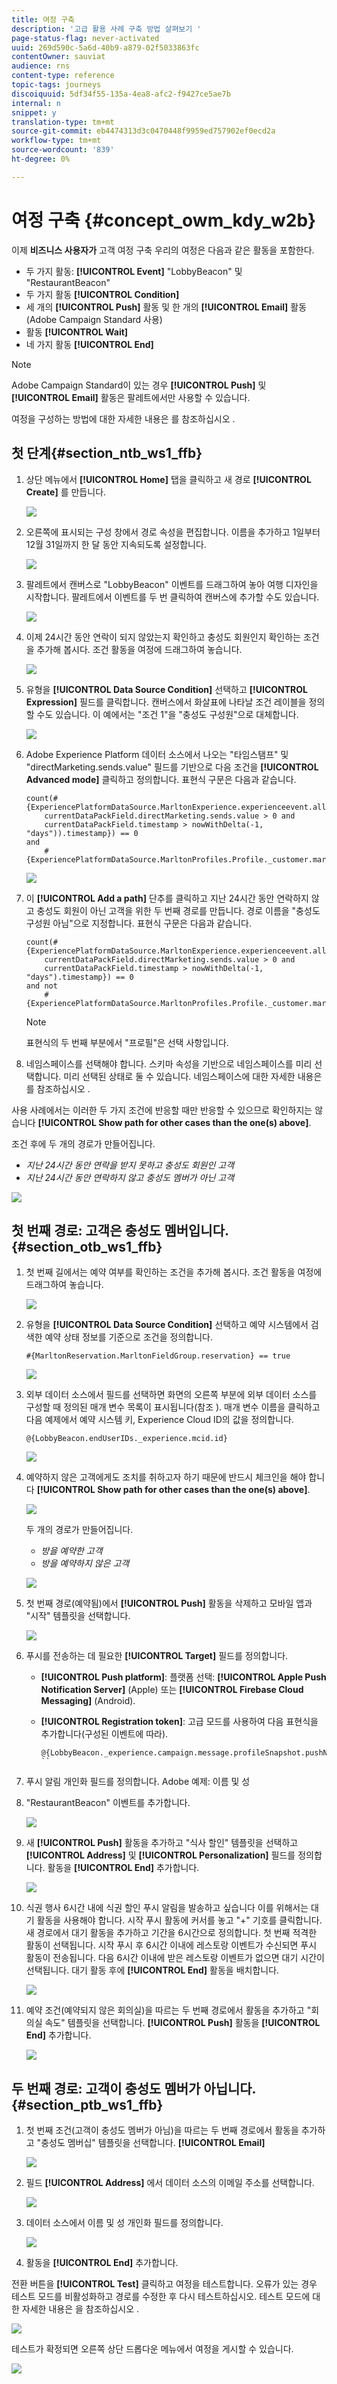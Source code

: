 ```yaml
---
title: 여정 구축
description: '고급 활용 사례 구축 방법 살펴보기 '
page-status-flag: never-activated
uuid: 269d590c-5a6d-40b9-a879-02f5033863fc
contentOwner: sauviat
audience: rns
content-type: reference
topic-tags: journeys
discoiquuid: 5df34f55-135a-4ea8-afc2-f9427ce5ae7b
internal: n
snippet: y
translation-type: tm+mt
source-git-commit: eb4474313d3c0470448f9959ed757902ef0ecd2a
workflow-type: tm+mt
source-wordcount: '839'
ht-degree: 0%

---
```



# 여정 구축 {#concept_owm_kdy_w2b}

이제 **비즈니스 사용자가** 고객 여정 구축 우리의 여정은 다음과 같은 활동을 포함한다.

* 두 가지 활동: **[!UICONTROL Event]** &quot;LobbyBeacon&quot; 및 &quot;RestaurantBeacon&quot;
* 두 가지 활동 **[!UICONTROL Condition]**
* 세 개의 **[!UICONTROL Push]** 활동 및 한 개의 **[!UICONTROL Email]** 활동(Adobe Campaign Standard 사용)
* 활동 **[!UICONTROL Wait]**
* 네 가지 활동 **[!UICONTROL End]**

>[!NOTE]
>
>Adobe Campaign Standard이 있는 경우 **[!UICONTROL Push]** 및 **[!UICONTROL Email]** 활동은 팔레트에서만 사용할 수 있습니다.

여정을 구성하는 방법에 대한 자세한 내용은 를 참조하십시오 [](../building-journeys/journey.md).

## 첫 단계{#section_ntb_ws1_ffb}

1. 상단 메뉴에서 **[!UICONTROL Home]** 탭을 클릭하고 새 경로 **[!UICONTROL Create]** 를 만듭니다.

   ![](../assets/journey31.png)

1. 오른쪽에 표시되는 구성 창에서 경로 속성을 편집합니다. 이름을 추가하고 1일부터 12월 31일까지 한 달 동안 지속되도록 설정합니다.

   ![](../assets/journeyuc2_12.png)

1. 팔레트에서 캔버스로 &quot;LobbyBeacon&quot; 이벤트를 드래그하여 놓아 여행 디자인을 시작합니다. 팔레트에서 이벤트를 두 번 클릭하여 캔버스에 추가할 수도 있습니다.

   ![](../assets/journeyuc2_13.png)

1. 이제 24시간 동안 연락이 되지 않았는지 확인하고 충성도 회원인지 확인하는 조건을 추가해 봅시다. 조건 활동을 여정에 드래그하여 놓습니다.

   ![](../assets/journeyuc2_14.png)

1. 유형을 **[!UICONTROL Data Source Condition]** 선택하고 **[!UICONTROL Expression]** 필드를 클릭합니다. 캔버스에서 화살표에 나타날 조건 레이블을 정의할 수도 있습니다. 이 예에서는 &quot;조건 1&quot;을 &quot;충성도 구성원&quot;으로 대체합니다.

   ![](../assets/journeyuc2_15.png)

1. Adobe Experience Platform 데이터 소스에서 나오는 &quot;타임스탬프&quot; 및 &quot;directMarketing.sends.value&quot; 필드를 기반으로 다음 조건을 **[!UICONTROL Advanced mode]** 클릭하고 정의합니다. 표현식 구문은 다음과 같습니다.

   ```
   count(#{ExperiencePlatformDataSource.MarltonExperience.experienceevent.all(
       currentDataPackField.directMarketing.sends.value > 0 and
       currentDataPackField.timestamp > nowWithDelta(-1, "days")).timestamp}) == 0
   and
       #{ExperiencePlatformDataSource.MarltonProfiles.Profile._customer.marlton.loyaltyMember}
   ```

   ![](../assets/journeyuc2_30.png)

1. 이 **[!UICONTROL Add a path]** 단추를 클릭하고 지난 24시간 동안 연락하지 않고 충성도 회원이 아닌 고객을 위한 두 번째 경로를 만듭니다. 경로 이름을 &quot;충성도 구성원 아님&quot;으로 지정합니다. 표현식 구문은 다음과 같습니다.

   ```
   count(#{ExperiencePlatformDataSource.MarltonExperience.experienceevent.all(
       currentDataPackField.directMarketing.sends.value > 0 and
       currentDataPackField.timestamp > nowWithDelta(-1, "days").timestamp}) == 0
   and not
       #{ExperiencePlatformDataSource.MarltonProfiles.Profile._customer.marlton.loyaltyMember}
   ```

   >[!NOTE]
   >
   >표현식의 두 번째 부분에서 &quot;프로필&quot;은 선택 사항입니다.

1. 네임스페이스를 선택해야 합니다. 스키마 속성을 기반으로 네임스페이스를 미리 선택합니다. 미리 선택된 상태로 둘 수 있습니다. 네임스페이스에 대한 자세한 내용은 를 참조하십시오 [](../event/selecting-the-namespace.md).

사용 사례에서는 이러한 두 가지 조건에 반응할 때만 반응할 수 있으므로 확인하지는 않습니다 **[!UICONTROL Show path for other cases than the one(s) above]**.

조건 후에 두 개의 경로가 만들어집니다.

* _지난 24시간 동안 연락을 받지 못하고 충성도 회원인 고객_
* _지난 24시간 동안 연락하지 않고 충성도 멤버가 아닌 고객_

![](../assets/journeyuc2_16.png)

## 첫 번째 경로: 고객은 충성도 멤버입니다. {#section_otb_ws1_ffb}

1. 첫 번째 길에서는 예약 여부를 확인하는 조건을 추가해 봅시다. 조건 활동을 여정에 드래그하여 놓습니다.

   ![](../assets/journeyuc2_17.png)

1. 유형을 **[!UICONTROL Data Source Condition]** 선택하고 예약 시스템에서 검색한 예약 상태 정보를 기준으로 조건을 정의합니다.

   ```
   #{MarltonReservation.MarltonFieldGroup.reservation} == true
   ```

   ![](../assets/journeyuc2_18.png)

1. 외부 데이터 소스에서 필드를 선택하면 화면의 오른쪽 부분에 외부 데이터 소스를 구성할 때 정의된 매개 변수 목록이 표시됩니다(참조 [](../usecase/configuring-the-data-sources.md)). 매개 변수 이름을 클릭하고 다음 예제에서 예약 시스템 키, Experience Cloud ID의 값을 정의합니다.

   ```
   @{LobbyBeacon.endUserIDs._experience.mcid.id}
   ```

   ![](../assets/journeyuc2_19.png)

1. 예약하지 않은 고객에게도 조치를 취하고자 하기 때문에 반드시 체크인을 해야 합니다 **[!UICONTROL Show path for other cases than the one(s) above]**.

   ![](../assets/journeyuc2_20.png)

   두 개의 경로가 만들어집니다.

   * _방을 예약한 고객_
   * _방을 예약하지 않은 고객_

   ![](../assets/journeyuc2_21.png)

1. 첫 번째 경로(예약됨)에서 **[!UICONTROL Push]** 활동을 삭제하고 모바일 앱과 &quot;시작&quot; 템플릿을 선택합니다.

   ![](../assets/journeyuc2_22.png)

1. 푸시를 전송하는 데 필요한 **[!UICONTROL Target]** 필드를 정의합니다.

   * **[!UICONTROL Push platform]**: 플랫폼 선택: **[!UICONTROL Apple Push Notification Server]** (Apple) 또는 **[!UICONTROL Firebase Cloud Messaging]** (Android).
   * **[!UICONTROL Registration token]**: 고급 모드를 사용하여 다음 표현식을 추가합니다(구성된 이벤트에 따라).

      ```
      @{LobbyBeacon._experience.campaign.message.profileSnapshot.pushNotificationTokens.first().token}
      ``
      
1. 푸시 알림 개인화 필드를 정의합니다. Adobe 예제: 이름 및 성

1. &quot;RestaurantBeacon&quot; 이벤트를 추가합니다.

   ![](../assets/journeyuc2_23.png)

1. 새 **[!UICONTROL Push]** 활동을 추가하고 &quot;식사 할인&quot; 템플릿을 선택하고 **[!UICONTROL Address]** 및 **[!UICONTROL Personalization]** 필드를 정의합니다. 활동을 **[!UICONTROL End]** 추가합니다.

   ![](../assets/journeyuc2_24.png)

1. 식권 행사 6시간 내에 식권 할인 푸시 알림을 발송하고 싶습니다 이를 위해서는 대기 활동을 사용해야 합니다. 시작 푸시 활동에 커서를 놓고 &quot;+&quot; 기호를 클릭합니다. 새 경로에서 대기 활동을 추가하고 기간을 6시간으로 정의합니다. 첫 번째 적격한 활동이 선택됩니다. 시작 푸시 후 6시간 이내에 레스토랑 이벤트가 수신되면 푸시 활동이 전송됩니다. 다음 6시간 이내에 받은 레스토랑 이벤트가 없으면 대기 시간이 선택됩니다. 대기 활동 후에 **[!UICONTROL End]** 활동을 배치합니다.

   ![](../assets/journeyuc2_31.png)

1. 예약 조건(예약되지 않은 회의실)을 따르는 두 번째 경로에서 활동을 추가하고 &quot;회의실 속도&quot; 템플릿을 선택합니다. **[!UICONTROL Push]** 활동을 **[!UICONTROL End]** 추가합니다.

   ![](../assets/journeyuc2_25.png)

## 두 번째 경로: 고객이 충성도 멤버가 아닙니다.{#section_ptb_ws1_ffb}

1. 첫 번째 조건(고객이 충성도 멤버가 아님)을 따르는 두 번째 경로에서 활동을 추가하고 &quot;충성도 멤버십&quot; 템플릿을 선택합니다. **[!UICONTROL Email]**

   ![](../assets/journeyuc2_26.png)

1. 필드 **[!UICONTROL Address]** 에서 데이터 소스의 이메일 주소를 선택합니다.

   ![](../assets/journeyuc2_27.png)

1. 데이터 소스에서 이름 및 성 개인화 필드를 정의합니다.

   ![](../assets/journeyuc2_28.png)

1. 활동을 **[!UICONTROL End]** 추가합니다.

전환 버튼을 **[!UICONTROL Test]** 클릭하고 여정을 테스트합니다. 오류가 있는 경우 테스트 모드를 비활성화하고 경로를 수정한 후 다시 테스트하십시오. 테스트 모드에 대한 자세한 내용은 을 참조하십시오 [](../building-journeys/testing-the-journey.md).

![](../assets/journeyuc2_32bis.png)

테스트가 확정되면 오른쪽 상단 드롭다운 메뉴에서 여정을 게시할 수 있습니다.

![](../assets/journeyuc2_32.png)
